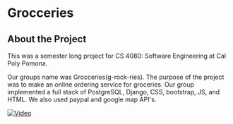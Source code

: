 # Grocceries
## About the Project
This was a semester long project for CS 4080: Software Engineering at Cal Poly Pomona.

Our groups name was Grocceries(g-rock-ries). The purpose of the project was to make
an online ordering service for groceries. Our group implemented a full stack of PostgreSQL,
Django, CSS, bootstrap, JS, and HTML. We also used paypal and google map API's.

[![Video](https://img.youtube.com/vi/qpSY3Vh3c9w/0.jpg)](https://www.youtube.com/watch?v=qpSY3Vh3c9w)